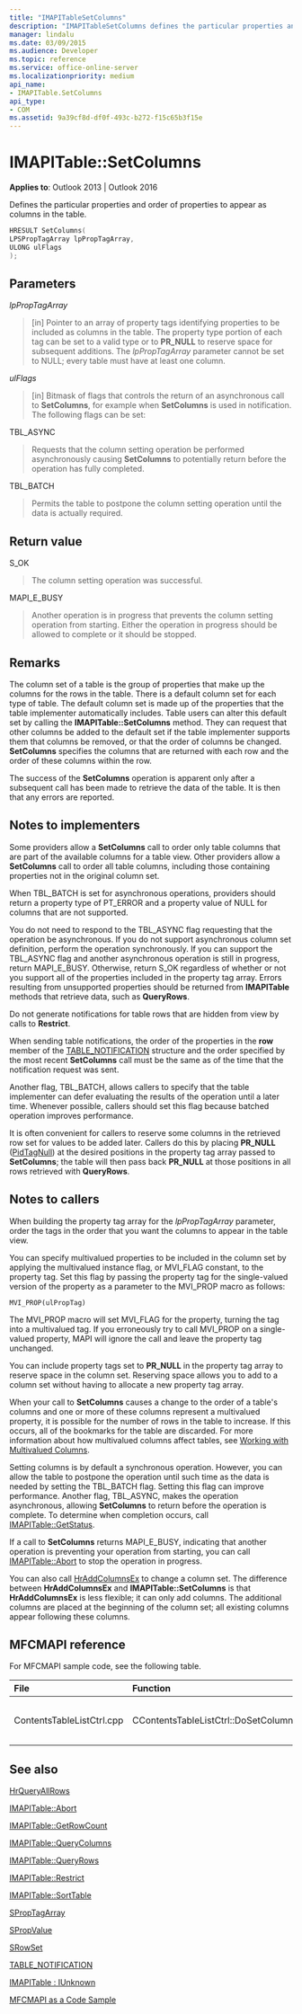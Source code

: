 ```yaml
---
title: "IMAPITableSetColumns"
description: "IMAPITableSetColumns defines the particular properties and order of properties to appear as columns in the table."
manager: lindalu
ms.date: 03/09/2015
ms.audience: Developer
ms.topic: reference
ms.service: office-online-server
ms.localizationpriority: medium
api_name:
- IMAPITable.SetColumns
api_type:
- COM
ms.assetid: 9a39cf8d-df0f-493c-b272-f15c65b3f15e
---
```


# IMAPITable::SetColumns

  
  
**Applies to**: Outlook 2013 | Outlook 2016 
  
Defines the particular properties and order of properties to appear as columns in the table.
  
```cpp
HRESULT SetColumns(
LPSPropTagArray lpPropTagArray,
ULONG ulFlags
);
```

## Parameters

 _lpPropTagArray_
  
> [in] Pointer to an array of property tags identifying properties to be included as columns in the table. The property type portion of each tag can be set to a valid type or to **PR_NULL** to reserve space for subsequent additions. The  _lpPropTagArray_ parameter cannot be set to NULL; every table must have at least one column. 
    
 _ulFlags_
  
> [in] Bitmask of flags that controls the return of an asynchronous call to **SetColumns**, for example when **SetColumns** is used in notification. The following flags can be set: 
    
TBL_ASYNC 
  
> Requests that the column setting operation be performed asynchronously causing **SetColumns** to potentially return before the operation has fully completed. 
    
TBL_BATCH 
  
> Permits the table to postpone the column setting operation until the data is actually required.
    
## Return value

S_OK 
  
> The column setting operation was successful.
    
MAPI_E_BUSY 
  
> Another operation is in progress that prevents the column setting operation from starting. Either the operation in progress should be allowed to complete or it should be stopped.
    
## Remarks

The column set of a table is the group of properties that make up the columns for the rows in the table. There is a default column set for each type of table. The default column set is made up of the properties that the table implementer automatically includes. Table users can alter this default set by calling the **IMAPITable::SetColumns** method. They can request that other columns be added to the default set if the table implementer supports them that columns be removed, or that the order of columns be changed. **SetColumns** specifies the columns that are returned with each row and the order of these columns within the row. 
  
The success of the **SetColumns** operation is apparent only after a subsequent call has been made to retrieve the data of the table. It is then that any errors are reported. 
  
## Notes to implementers

Some providers allow a **SetColumns** call to order only table columns that are part of the available columns for a table view. Other providers allow a **SetColumns** call to order all table columns, including those containing properties not in the original column set. 
  
When TBL_BATCH is set for asynchronous operations, providers should return a property type of PT_ERROR and a property value of NULL for columns that are not supported.
  
You do not need to respond to the TBL_ASYNC flag requesting that the operation be asynchronous. If you do not support asynchronous column set definition, perform the operation synchronously. If you can support the TBL_ASYNC flag and another asynchronous operation is still in progress, return MAPI_E_BUSY. Otherwise, return S_OK regardless of whether or not you support all of the properties included in the property tag array. Errors resulting from unsupported properties should be returned from **IMAPITable** methods that retrieve data, such as **QueryRows**. 
  
Do not generate notifications for table rows that are hidden from view by calls to **Restrict**. 
  
When sending table notifications, the order of the properties in the **row** member of the [TABLE_NOTIFICATION](table_notification.md) structure and the order specified by the most recent **SetColumns** call must be the same as of the time that the notification request was sent. 
  
Another flag, TBL_BATCH, allows callers to specify that the table implementer can defer evaluating the results of the operation until a later time. Whenever possible, callers should set this flag because batched operation improves performance.
  
It is often convenient for callers to reserve some columns in the retrieved row set for values to be added later. Callers do this by placing **PR_NULL** ([PidTagNull](pidtagnull-canonical-property.md)) at the desired positions in the property tag array passed to **SetColumns**; the table will then pass back **PR_NULL** at those positions in all rows retrieved with **QueryRows**.
  
## Notes to callers

When building the property tag array for the  _lpPropTagArray_ parameter, order the tags in the order that you want the columns to appear in the table view. 
  
You can specify multivalued properties to be included in the column set by applying the multivalued instance flag, or MVI_FLAG constant, to the property tag. Set this flag by passing the property tag for the single-valued version of the property as a parameter to the MVI_PROP macro as follows:
  
```
MVI_PROP(ulPropTag)

```

The MVI_PROP macro will set MVI_FLAG for the property, turning the tag into a multivalued tag. If you erroneously try to call MVI_PROP on a single-valued property, MAPI will ignore the call and leave the property tag unchanged. 
  
You can include property tags set to **PR_NULL** in the property tag array to reserve space in the column set. Reserving space allows you to add to a column set without having to allocate a new property tag array. 
  
When your call to **SetColumns** causes a change to the order of a table's columns and one or more of these columns represent a multivalued property, it is possible for the number of rows in the table to increase. If this occurs, all of the bookmarks for the table are discarded. For more information about how multivalued columns affect tables, see [Working with Multivalued Columns](working-with-multivalued-columns.md).
  
Setting columns is by default a synchronous operation. However, you can allow the table to postpone the operation until such time as the data is needed by setting the TBL_BATCH flag. Setting this flag can improve performance. Another flag, TBL_ASYNC, makes the operation asynchronous, allowing **SetColumns** to return before the operation is complete. To determine when completion occurs, call [IMAPITable::GetStatus](imapitable-getstatus.md).
  
If a call to **SetColumns** returns MAPI_E_BUSY, indicating that another operation is preventing your operation from starting, you can call [IMAPITable::Abort](imapitable-abort.md) to stop the operation in progress. 
  
You can also call [HrAddColumnsEx](hraddcolumnsex.md) to change a column set. The difference between **HrAddColumnsEx** and **IMAPITable::SetColumns** is that **HrAddColumnsEx** is less flexible; it can only add columns. The additional columns are placed at the beginning of the column set; all existing columns appear following these columns. 
  
## MFCMAPI reference

For MFCMAPI sample code, see the following table.
  
|**File**|**Function**|**Comment**|
|:-----|:-----|:-----|
|ContentsTableListCtrl.cpp  <br/> |CContentsTableListCtrl::DoSetColumns  <br/> |MFCMAPI uses the **IMAPITable::SetColumns** method to set the desired columns for the table. |
   
## See also



[HrQueryAllRows](hrqueryallrows.md)
  
[IMAPITable::Abort](imapitable-abort.md)
  
[IMAPITable::GetRowCount](imapitable-getrowcount.md)
  
[IMAPITable::QueryColumns](imapitable-querycolumns.md)
  
[IMAPITable::QueryRows](imapitable-queryrows.md)
  
[IMAPITable::Restrict](imapitable-restrict.md)
  
[IMAPITable::SortTable](imapitable-sorttable.md)
  
[SPropTagArray](sproptagarray.md)
  
[SPropValue](spropvalue.md)
  
[SRowSet](srowset.md)
  
[TABLE_NOTIFICATION](table_notification.md)
  
[IMAPITable : IUnknown](imapitableiunknown.md)


[MFCMAPI as a Code Sample](mfcmapi-as-a-code-sample.md)

